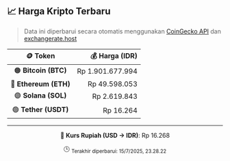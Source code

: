 

<!-- HARGA_KRIPTO -->
## 📈 Harga Kripto Terbaru

> Data ini diperbarui secara otomatis menggunakan [CoinGecko API](https://www.coingecko.com/) dan [exchangerate.host](https://exchangerate.host/)

<div align="center">

| 🪙 Token | 💰 Harga (IDR) |
|:------:|---------------:|
| 🟠 **Bitcoin (BTC)**   | Rp 1.901.677.994 |
| 🔵 **Ethereum (ETH)**  | Rp 49.598.053 |
| 🟣 **Solana (SOL)**    | Rp 2.619.843 |
| 🟢 **Tether (USDT)**   | Rp 16.264 |

---

💱 **Kurs Rupiah (USD → IDR)**: Rp 16.268

🕒 <sub>Terakhir diperbarui: 15/7/2025, 23.28.22</sub>

</div>
<!-- /HARGA_KRIPTO -->